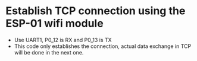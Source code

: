 # Establish TCP connection using the ESP-01 wifi module
* Use UART1, P0_12 is RX and P0_13 is TX
* This code only establishes the connection, actual data exchange in TCP will be done in the next one.
